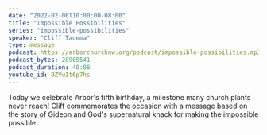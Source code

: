 ```yaml
---
date: "2022-02-06T10:00:00-08:00"
title: "Impossible Possibilities"
series: "impossible-possibilities"
speaker: "Cliff Tadema"
type: message
podcast: https://arborchurchnw.org/podcast/impossible-possibilities.mp3
podcast_bytes: 28905541
podcast_duration: 40:08
youtube_id: BZVuIt6p7hs
---
```


Today we celebrate Arbor's fifth birthday, a milestone many church plants never reach! Cliff commemorates the occasion with a message based on the story of Gideon and God's supernatural knack for making the impossible possible. 
